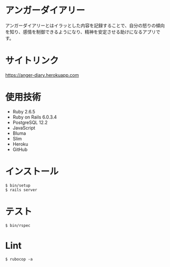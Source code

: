 # アンガーダイアリー
アンガーダイアリーとはイラッとした内容を記録することで、自分の怒りの傾向を知り、感情を制御できるようになり、精神を安定させる助けになるアプリです。

# サイトリンク
https://anger-diary.herokuapp.com

# 使用技術
* Ruby 2.6.5
* Ruby on Rails 6.0.3.4
* PostgreSQL 12.2
* JavaScript
* Bluma
* Slim
* Heroku
* GitHub

# インストール
```
$ bin/setup
$ rails server
```

# テスト
```
$ bin/rspec
```

# Lint
```
$ rubocop -a
```
